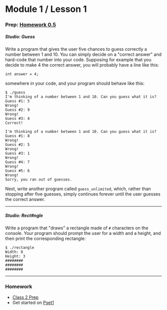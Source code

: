 # Module 1 / Lesson 1


### Prep: [Homework 0.5]()

##### Studio: Guess
Write a program that gives the user five chances to guess correctly a  number between 1 and 10. You can simply decide on a "correct answer" and hard-code that number into your code. Supposing for example that you decide to make 4 the correct answer, you will probably have a line like this:
```
int answer = 4;
```
somewhere in your code, and your program should behave like this:

```
$ ./guess
I'm thinking of a number between 1 and 10. Can you guess what it is?
Guess #1: 5
Wrong!
Guess #2: 9
Wrong!
Guess #3: 4
Correct!
```
```
I'm thinking of a number between 1 and 10. Can you guess what it is?
Guess #1: 8
Wrong!
Guess #2: 5
Wrong!
Guess #3: 1
Wrong!
Guess #4: 7
Wrong!
Guess #5: 6
Wrong!
Sorry, you ran out of guesses.
```
Next, write another program called `guess_unlimited`, which, rather than stopping after five guesses, simply continues forever until the user guesses the correct answer.

***

##### Studio: Rect#ngle
Write a program that "draws" a rectangle made of `#` characters on the console. Your program should prompt the user for a width and a height, and then print the corresponding rectangle:

```
$ ./rectangle
Width: 8
Height: 3
########
########
########
```

***

### Homework

* [Class 2 Prep]()
* Get started on [Pset1]()
